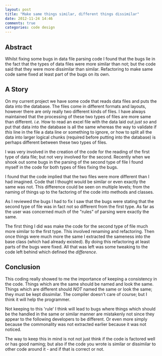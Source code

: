 ```yaml
---
layout: post
title: "Make same things similar, different things dissimilar"
date: 2012-11-24 14:46
comments: true
categories: code design
---
```


## Abstract ##

Whilst fixing some bugs in data file parsing code I found that the bugs lie in
the fact that the types of data files were more similar than not; but the code
said that they were more dissimilar than similar. Refactoring to make same
code same fixed at least part of the bugs on its own.

## A Story ##

On my current project we have some code that reads data files and puts the
data into the database. The files come in different formats and layouts,
however there are only really two different kinds of files. I have always
maintained that the processing of these two types of files are more same than
different. *i.e.* How to read an excel file with the data laid out *just so*
and put that data into the database is all the same whereas the way to
validate if *this* line in the file a data line or something to ignore, or how
to split all the data into larger logical chunks (required before putting into
the database) is perhaps different between these two types of files.

I was very involved in the creation of the code for the reading of the first
type of data file; but not very involved for the second. Recently when we
shook out some bugs in the parsing of the second type of file I found myself
in the code for both types of files fixing the bugs.

I found that the code implied that the two files were more different than I
had imagined. Code that I thought would be similar or even exactly the same
was not. This difference could be seen on multiple levels; from the naming of
things up to the factoring of the code into methods and classes.

As I reviewed the bugs I had to fix I saw that the bugs were stating that the
second type of file was in fact not so different from the first type. As far
as the user was concerned much of the "rules" of parsing were exactly the
same.

The first thing I did was make the code for the second type of file much more
similar to the first type. This involved renaming and refactoring. Then once
things were much more the same I extracted the sameness into the base class
(which had already existed). By doing this refactoring at least parts of the
bugs were fixed. All that was left was some tweaking to the code left behind
which defined the *difference*.

## Conclusion ##

This coding really showed to me the importance of keeping a consistency in the
code. Things which are the same should be named and look the same. Things
which are different should *NOT* named the same or look the same; they must be
kept dissimilar.  The compiler doesn't care of course; but I think it will
help the programmer.

Not keeping to this 'rule' I think will lead to bugs where things which should
be the handled in the same or similar manner are mistakenly not since they
appear to the following developers to be different. Or even more simply
because the commonality was not extracted earlier because it was not noticed.

The way to keep this in mind is not not just think if the code is factored
well or has good naming; but also if the code you wrote is similar or
dissimilar to other code around it - and if that is correct or not.

